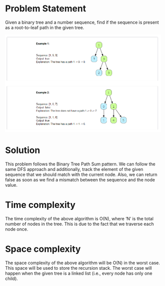 # Problem Statement
Given a binary tree and a number sequence, find if the sequence is present as a root-to-leaf path in the given tree.

![alt text][logo]

[logo]:https://github.com/kai-ion/Grokking-the-coding-Interview/blob/main/08.%20Pattern%20Tree%20Depth%20First%20Search/4.%20Path%20With%20Given%20Sequence%20(medium)/Example.PNG
"example"


# Solution
This problem follows the Binary Tree Path Sum pattern. We can follow the same DFS approach and additionally, track the element of the given sequence that we should match with the current node. Also, we can return false as soon as we find a mismatch between the sequence and the node value.

# Time complexity
The time complexity of the above algorithm is O(N), where ‘N’ is the total number of nodes in the tree. This is due to the fact that we traverse each node once.

# Space complexity
The space complexity of the above algorithm will be O(N) in the worst case. This space will be used to store the recursion stack. The worst case will happen when the given tree is a linked list (i.e., every node has only one child).
